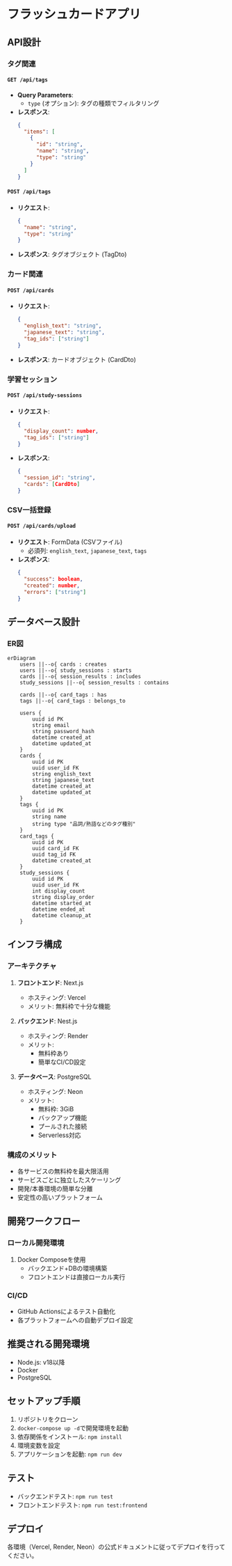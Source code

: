 # フラッシュカードアプリ

## API設計

### タグ関連
#### `GET /api/tags`
- **Query Parameters**: 
  - `type` (オプション): タグの種類でフィルタリング
- **レスポンス**:
  ```json
  {
    "items": [
      {
        "id": "string",
        "name": "string",
        "type": "string"
      }
    ]
  }
  ```

#### `POST /api/tags`
- **リクエスト**:
  ```json
  {
    "name": "string",
    "type": "string"
  }
  ```
- **レスポンス**: タグオブジェクト (TagDto)

### カード関連
#### `POST /api/cards`
- **リクエスト**:
  ```json
  {
    "english_text": "string",
    "japanese_text": "string",
    "tag_ids": ["string"]
  }
  ```
- **レスポンス**: カードオブジェクト (CardDto)

### 学習セッション
#### `POST /api/study-sessions`
- **リクエスト**:
  ```json
  {
    "display_count": number,
    "tag_ids": ["string"]
  }
  ```
- **レスポンス**:
  ```json
  {
    "session_id": "string",
    "cards": [CardDto]
  }
  ```

### CSV一括登録
#### `POST /api/cards/upload`
- **リクエスト**: FormData (CSVファイル)
  - 必須列: `english_text`, `japanese_text`, `tags`
- **レスポンス**:
  ```json
  {
    "success": boolean,
    "created": number,
    "errors": ["string"]
  }
  ```

## データベース設計

### ER図
```mermaid
erDiagram
    users ||--o{ cards : creates
    users ||--o{ study_sessions : starts
    cards ||--o{ session_results : includes
    study_sessions ||--o{ session_results : contains
    
    cards ||--o{ card_tags : has
    tags ||--o{ card_tags : belongs_to
    
    users {
        uuid id PK
        string email
        string password_hash
        datetime created_at
        datetime updated_at
    }
    cards {
        uuid id PK
        uuid user_id FK
        string english_text
        string japanese_text
        datetime created_at
        datetime updated_at
    }
    tags {
        uuid id PK
        string name
        string type "品詞/熟語などのタグ種別"
    }
    card_tags {
        uuid id PK
        uuid card_id FK
        uuid tag_id FK
        datetime created_at
    }
    study_sessions {
        uuid id PK
        uuid user_id FK
        int display_count
        string display_order
        datetime started_at
        datetime ended_at
        datetime cleanup_at
    }
```

## インフラ構成

### アーキテクチャ
1. **フロントエンド**: Next.js
   - ホスティング: Vercel
   - メリット: 無料枠で十分な機能

2. **バックエンド**: Nest.js
   - ホスティング: Render
   - メリット: 
     - 無料枠あり
     - 簡単なCI/CD設定

3. **データベース**: PostgreSQL
   - ホスティング: Neon
   - メリット:
     - 無料枠: 3GiB
     - バックアップ機能
     - プールされた接続
     - Serverless対応

### 構成のメリット
- 各サービスの無料枠を最大限活用
- サービスごとに独立したスケーリング
- 開発/本番環境の簡単な分離
- 安定性の高いプラットフォーム

## 開発ワークフロー

### ローカル開発環境
1. Docker Composeを使用
   - バックエンド+DBの環境構築
   - フロントエンドは直接ローカル実行

### CI/CD
- GitHub Actionsによるテスト自動化
- 各プラットフォームへの自動デプロイ設定

## 推奨される開発環境
- Node.js: v18以降
- Docker
- PostgreSQL

## セットアップ手順
1. リポジトリをクローン
2. `docker-compose up -d`で開発環境を起動
3. 依存関係をインストール: `npm install`
4. 環境変数を設定
5. アプリケーションを起動: `npm run dev`

## テスト
- バックエンドテスト: `npm run test`
- フロントエンドテスト: `npm run test:frontend`

## デプロイ
各環境（Vercel, Render, Neon）の公式ドキュメントに従ってデプロイを行ってください。
